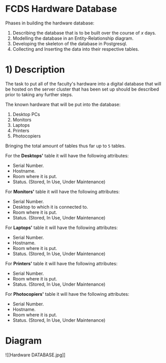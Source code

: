 # FCDS Hardware Database
Phases in building the hardware database:
1. Describing the database that is to be built over the course of $x$ days.
2. Modelling the database in an Entity-Relationship diagram.
3. Developing the skeleton of the database in Postgresql.
4. Collecting and Inserting the data into their respective tables.

# 1) Description
The task to put all of the faculty's hardware into a digital database that will be hosted on the server cluster that has been set up should be described prior to taking any further steps.

The known hardware that will be put into the database:
1. Desktop PCs
2. Monitors
3. Laptops
4. Printers
5. Photocopiers

Bringing the total amount of tables thus far up to `5` tables.

For the **Desktops'** table it will have the following attributes:
- Serial Number.
- Hostname.
- Room where it is put.
- Status. (Stored, In Use, Under Maintenance)

For **Monitors'** table it will have the following attributes:
- Serial Number.
- Desktop to which it is connected to.
- Room where it is put.
- Status. (Stored, In Use, Under Maintenance)

For **Laptops'** table it will have the following attributes:
- Serial Number.
- Hostname.
- Room where it is put.
- Status. (Stored, In Use, Under Maintenance)

For **Printers'** table it will have the following attributes:
- Serial Number.
- Room where it is put.
- Status. (Stored, In Use, Under Maintenance)

For **Photocopiers'** table it will have the following attributes:
- Serial Number.
- Hostname.
- Room where it is put.
- Status. (Stored, In Use, Under Maintenance)

# Diagram
![[Hardware DATABASE.jpg]]